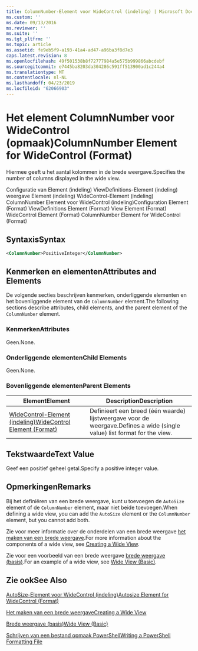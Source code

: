 ```yaml
---
title: ColumnNumber-Element voor WideControl (indeling) | Microsoft Docs
ms.custom: ''
ms.date: 09/13/2016
ms.reviewer: ''
ms.suite: ''
ms.tgt_pltfrm: ''
ms.topic: article
ms.assetid: fe9eb5f9-a193-41a4-ad47-a96ba3f8d7e3
caps.latest.revision: 8
ms.openlocfilehash: 49f501538b8f72777984a5e575b999866abcdebf
ms.sourcegitcommit: e7445ba8203da304286c591ff513900ad1c244a4
ms.translationtype: MT
ms.contentlocale: nl-NL
ms.lasthandoff: 04/23/2019
ms.locfileid: "62066903"
---
```

# <a name="columnnumber-element-for-widecontrol-format"></a><span data-ttu-id="c5eaf-102">Het element ColumnNumber voor WideControl (opmaak)</span><span class="sxs-lookup"><span data-stu-id="c5eaf-102">ColumnNumber Element for WideControl (Format)</span></span>

<span data-ttu-id="c5eaf-103">Hiermee geeft u het aantal kolommen in de brede weergave.</span><span class="sxs-lookup"><span data-stu-id="c5eaf-103">Specifies the number of columns displayed in the wide view.</span></span>

<span data-ttu-id="c5eaf-104">Configuratie van Element (indeling) ViewDefinitions-Element (indeling) weergave Element (indeling) WideControl-Element (indeling) ColumnNumber Element voor WideControl (indeling)</span><span class="sxs-lookup"><span data-stu-id="c5eaf-104">Configuration Element (Format) ViewDefinitions Element (Format) View Element (Format) WideControl Element (Format) ColumnNumber Element for WideControl (Format)</span></span>

## <a name="syntax"></a><span data-ttu-id="c5eaf-105">Syntaxis</span><span class="sxs-lookup"><span data-stu-id="c5eaf-105">Syntax</span></span>

```xml
<ColumnNumber>PositiveInteger</ColumnNumber>
```

## <a name="attributes-and-elements"></a><span data-ttu-id="c5eaf-106">Kenmerken en elementen</span><span class="sxs-lookup"><span data-stu-id="c5eaf-106">Attributes and Elements</span></span>

<span data-ttu-id="c5eaf-107">De volgende secties beschrijven kenmerken, onderliggende elementen en het bovenliggende element van de `ColumnNumber` element.</span><span class="sxs-lookup"><span data-stu-id="c5eaf-107">The following sections describe attributes, child elements, and the parent element of the `ColumnNumber` element.</span></span>

### <a name="attributes"></a><span data-ttu-id="c5eaf-108">Kenmerken</span><span class="sxs-lookup"><span data-stu-id="c5eaf-108">Attributes</span></span>

<span data-ttu-id="c5eaf-109">Geen.</span><span class="sxs-lookup"><span data-stu-id="c5eaf-109">None.</span></span>

### <a name="child-elements"></a><span data-ttu-id="c5eaf-110">Onderliggende elementen</span><span class="sxs-lookup"><span data-stu-id="c5eaf-110">Child Elements</span></span>

<span data-ttu-id="c5eaf-111">Geen.</span><span class="sxs-lookup"><span data-stu-id="c5eaf-111">None.</span></span>

### <a name="parent-elements"></a><span data-ttu-id="c5eaf-112">Bovenliggende elementen</span><span class="sxs-lookup"><span data-stu-id="c5eaf-112">Parent Elements</span></span>

|<span data-ttu-id="c5eaf-113">Element</span><span class="sxs-lookup"><span data-stu-id="c5eaf-113">Element</span></span>|<span data-ttu-id="c5eaf-114">Description</span><span class="sxs-lookup"><span data-stu-id="c5eaf-114">Description</span></span>|
|-------------|-----------------|
|[<span data-ttu-id="c5eaf-115">WideControl-Element (indeling)</span><span class="sxs-lookup"><span data-stu-id="c5eaf-115">WideControl Element (Format)</span></span>](./widecontrol-element-format.md)|<span data-ttu-id="c5eaf-116">Definieert een breed (één waarde) lijstweergave voor de weergave.</span><span class="sxs-lookup"><span data-stu-id="c5eaf-116">Defines a wide (single value) list format for the view.</span></span>|

## <a name="text-value"></a><span data-ttu-id="c5eaf-117">Tekstwaarde</span><span class="sxs-lookup"><span data-stu-id="c5eaf-117">Text Value</span></span>

<span data-ttu-id="c5eaf-118">Geef een positief geheel getal.</span><span class="sxs-lookup"><span data-stu-id="c5eaf-118">Specify a positive integer value.</span></span>

## <a name="remarks"></a><span data-ttu-id="c5eaf-119">Opmerkingen</span><span class="sxs-lookup"><span data-stu-id="c5eaf-119">Remarks</span></span>

<span data-ttu-id="c5eaf-120">Bij het definiëren van een brede weergave, kunt u toevoegen de `AutoSize` element of de `ColumnNumber` element, maar niet beide toevoegen.</span><span class="sxs-lookup"><span data-stu-id="c5eaf-120">When defining a wide view, you can add the `AutoSize` element or the `ColumnNumber` element, but you cannot add both.</span></span>

<span data-ttu-id="c5eaf-121">Zie voor meer informatie over de onderdelen van een brede weergave [het maken van een brede weergave](./creating-a-wide-view.md).</span><span class="sxs-lookup"><span data-stu-id="c5eaf-121">For more information about the components of a wide view, see [Creating a Wide View](./creating-a-wide-view.md).</span></span>

<span data-ttu-id="c5eaf-122">Zie voor een voorbeeld van een brede weergave [brede weergave (basis)](./wide-view-basic.md).</span><span class="sxs-lookup"><span data-stu-id="c5eaf-122">For an example of a wide view, see [Wide View (Basic)](./wide-view-basic.md).</span></span>

## <a name="see-also"></a><span data-ttu-id="c5eaf-123">Zie ook</span><span class="sxs-lookup"><span data-stu-id="c5eaf-123">See Also</span></span>

[<span data-ttu-id="c5eaf-124">AutoSize-Element voor WideControl (indeling)</span><span class="sxs-lookup"><span data-stu-id="c5eaf-124">Autosize Element for WideControl (Format)</span></span>](./autosize-element-for-widecontrol-format.md)

[<span data-ttu-id="c5eaf-125">Het maken van een brede weergave</span><span class="sxs-lookup"><span data-stu-id="c5eaf-125">Creating a Wide View</span></span>](./creating-a-wide-view.md)

[<span data-ttu-id="c5eaf-126">Brede weergave (basis)</span><span class="sxs-lookup"><span data-stu-id="c5eaf-126">Wide View (Basic)</span></span>](./wide-view-basic.md)

[<span data-ttu-id="c5eaf-127">Schrijven van een bestand opmaak PowerShell</span><span class="sxs-lookup"><span data-stu-id="c5eaf-127">Writing a PowerShell Formatting File</span></span>](./writing-a-powershell-formatting-file.md)
